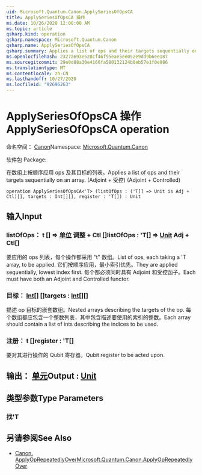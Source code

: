 ```yaml
---
uid: Microsoft.Quantum.Canon.ApplySeriesOfOpsCA
title: ApplySeriesOfOpsCA 操作
ms.date: 10/26/2020 12:00:00 AM
ms.topic: article
qsharp.kind: operation
qsharp.namespace: Microsoft.Quantum.Canon
qsharp.name: ApplySeriesOfOpsCA
qsharp.summary: Applies a list of ops and their targets sequentially on an array. (Adjoint + Controlled)
ms.openlocfilehash: 2327a693e528cf46f95eae5ee052e9dd9b6ee187
ms.sourcegitcommit: 29e0d88a30e4166fa580132124b0eb57e1f0e986
ms.translationtype: MT
ms.contentlocale: zh-CN
ms.lasthandoff: 10/27/2020
ms.locfileid: "92696263"
---
```

# <a name="applyseriesofopsca-operation"></a><span data-ttu-id="02070-102">ApplySeriesOfOpsCA 操作</span><span class="sxs-lookup"><span data-stu-id="02070-102">ApplySeriesOfOpsCA operation</span></span>

<span data-ttu-id="02070-103">命名空间： [Canon](xref:Microsoft.Quantum.Canon)</span><span class="sxs-lookup"><span data-stu-id="02070-103">Namespace: [Microsoft.Quantum.Canon](xref:Microsoft.Quantum.Canon)</span></span>

<span data-ttu-id="02070-104">软件包 [](https://nuget.org/packages/)</span><span class="sxs-lookup"><span data-stu-id="02070-104">Package: [](https://nuget.org/packages/)</span></span>


<span data-ttu-id="02070-105">在数组上按顺序应用 ops 及其目标的列表。</span><span class="sxs-lookup"><span data-stu-id="02070-105">Applies a list of ops and their targets sequentially on an array.</span></span> <span data-ttu-id="02070-106"> (Adjoint + 受控) </span><span class="sxs-lookup"><span data-stu-id="02070-106">(Adjoint + Controlled)</span></span>

```qsharp
operation ApplySeriesOfOpsCA<'T> (listOfOps : ('T[] => Unit is Adj + Ctl)[], targets : Int[][], register : 'T[]) : Unit
```


## <a name="input"></a><span data-ttu-id="02070-107">输入</span><span class="sxs-lookup"><span data-stu-id="02070-107">Input</span></span>

### <a name="listofops--t--unit-adj--ctl"></a><span data-ttu-id="02070-108">listOfOps： t [] => [单位](xref:microsoft.quantum.lang-ref.unit) 调整 + Ctl []</span><span class="sxs-lookup"><span data-stu-id="02070-108">listOfOps : 'T[] => [Unit](xref:microsoft.quantum.lang-ref.unit) Adj + Ctl[]</span></span>

<span data-ttu-id="02070-109">要应用的 ops 列表，每个操作都采用 "t" 数组。</span><span class="sxs-lookup"><span data-stu-id="02070-109">List of ops, each taking a 'T array, to be applied.</span></span> <span data-ttu-id="02070-110">它们按顺序应用，最小索引优先。</span><span class="sxs-lookup"><span data-stu-id="02070-110">They are applied sequentially, lowest index first.</span></span>
<span data-ttu-id="02070-111">每个都必须同时具有 Adjoint 和受控函子。</span><span class="sxs-lookup"><span data-stu-id="02070-111">Each must have both an Adjoint and Controlled functor.</span></span>


### <a name="targets--int"></a><span data-ttu-id="02070-112">目标： [Int](xref:microsoft.quantum.lang-ref.int)[] []</span><span class="sxs-lookup"><span data-stu-id="02070-112">targets : [Int](xref:microsoft.quantum.lang-ref.int)[][]</span></span>

<span data-ttu-id="02070-113">描述 op 目标的嵌套数组。</span><span class="sxs-lookup"><span data-stu-id="02070-113">Nested arrays describing the targets of the op.</span></span> <span data-ttu-id="02070-114">每个数组都应包含一个整数列表，其中包含描述要使用的索引的整数。</span><span class="sxs-lookup"><span data-stu-id="02070-114">Each array should contain a list of ints describing the indices to be used.</span></span>


### <a name="register--t"></a><span data-ttu-id="02070-115">注册： t []</span><span class="sxs-lookup"><span data-stu-id="02070-115">register : 'T[]</span></span>

<span data-ttu-id="02070-116">要对其进行操作的 Qubit 寄存器。</span><span class="sxs-lookup"><span data-stu-id="02070-116">Qubit register to be acted upon.</span></span>



## <a name="output--unit"></a><span data-ttu-id="02070-117">输出： [单元](xref:microsoft.quantum.lang-ref.unit)</span><span class="sxs-lookup"><span data-stu-id="02070-117">Output : [Unit](xref:microsoft.quantum.lang-ref.unit)</span></span>



## <a name="type-parameters"></a><span data-ttu-id="02070-118">类型参数</span><span class="sxs-lookup"><span data-stu-id="02070-118">Type Parameters</span></span>

### <a name="t"></a><span data-ttu-id="02070-119">找</span><span class="sxs-lookup"><span data-stu-id="02070-119">'T</span></span>



## <a name="see-also"></a><span data-ttu-id="02070-120">另请参阅</span><span class="sxs-lookup"><span data-stu-id="02070-120">See Also</span></span>

- [<span data-ttu-id="02070-121">Canon. ApplyOpRepeatedlyOver</span><span class="sxs-lookup"><span data-stu-id="02070-121">Microsoft.Quantum.Canon.ApplyOpRepeatedlyOver</span></span>](xref:Microsoft.Quantum.Canon.ApplyOpRepeatedlyOver)